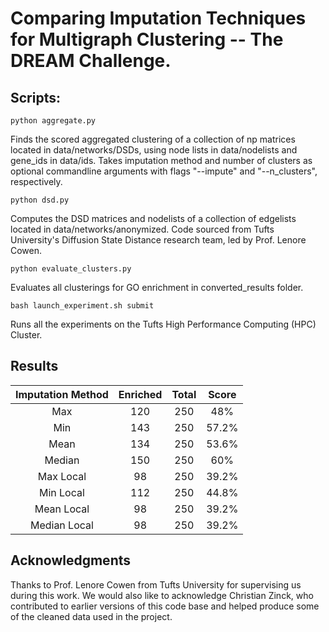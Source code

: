 # Comparing Imputation Techniques for Multigraph Clustering -- The DREAM Challenge.

## Scripts:

```
python aggregate.py
```

Finds the scored aggregated clustering of a collection of np matrices
located in data/networks/DSDs, using node lists in data/nodelists and
gene_ids in data/ids. Takes imputation method and number of clusters as
optional commandline arguments with flags "--impute" and "--n_clusters",
respectively.

```
python dsd.py
```

Computes the DSD matrices and nodelists of a collection of edgelists
located in data/networks/anonymized. Code sourced from Tufts University's
Diffusion State Distance research team, led by Prof. Lenore Cowen. 

```
python evaluate_clusters.py
```

Evaluates all clusterings for GO enrichment in converted_results folder.

```
bash launch_experiment.sh submit
```

Runs all the experiments on the Tufts High Performance Computing (HPC) Cluster. 

## Results

| Imputation Method | Enriched | Total | Score |
|:-----------------:|:--------:|:-----:|:------:
| Max               |  120    | 250   | 48%    |
| Min               | 143 | 250  | 57.2% |
| Mean              | 134 | 250  | 53.6% |
| Median            | 150 | 250  | 60% |
| Max Local         | 98 | 250  | 39.2% |
| Min Local         | 112 | 250  | 44.8% |
| Mean Local		| 98 | 250  | 39.2% |
| Median Local      | 98 | 250  | 39.2% |

## Acknowledgments

Thanks to Prof. Lenore Cowen from Tufts University for supervising us during
this work. We would also like to acknowledge Christian Zinck, who contributed
to earlier versions of this code base and helped produce some of the cleaned
data used in the project.
